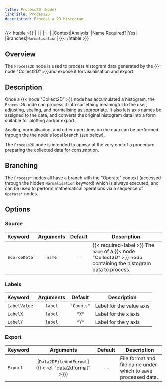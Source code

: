```yaml
---
title: Process2D (Node)
linkTitle: Process2D
description: Process a 2D histogram
---
```


{{< htable >}}
| | |
|-|-|
|Context|Analysis|
|Name Required?|Yes|
|Branches|`Normalisation`|
{{< /htable >}}

## Overview

The `Process2D` node is used to process histogram data generated by the {{< node "Collect2D" >}}and expose it for visualisation and export.

## Description

Once a {{< node "Collect2D" >}} node has accumulated a histogram, the `Process2D` node can process it into something meaningful to the user, adjusting, scaling, and normalising as appropriate. It also lets axis names be assigned to the data, and converts the original histogram data into a form suitable for plotting and/or export.

Scaling, normalisation, and other operations on the data can be performed through the the node's local branch (see below).

The `Process2D` node is intended to appear at the very end of a procedure, preparing the collected data for consumption.

## Branching

The `Process*` nodes all have a branch with the "Operate" context (accessed through the hidden `Normalisation` keyword) which is always executed, and can be used to perform mathematical operations via a sequence of `Operate*` nodes.

## Options

### Source

|Keyword|Arguments|Default|Description|
|:------|:--:|:-----:|-----------|
|`SourceData`|`name`|--|{{< required-label >}} The `name` of a {{< node "Collect2D" >}} node containing the histogram data to process.|

### Labels

|Keyword|Arguments|Default|Description|
|:------|:--:|:-----:|-----------|
|`LabelValue`|`label`|`"Counts"`|Label for the value axis|
|`LabelX`|`label`|`"X"`|Label for the x axis|
|`LabelY`|`label`|`"Y"`|Label for the y axis|

### Export

|Keyword|Arguments|Default|Description|
|:------|:--:|:-----:|-----------|
|`Export`|[`Data2DFileAndFormat`]({{< ref "data2dformat" >}})|--|File format and file name under which to save processed data.|
